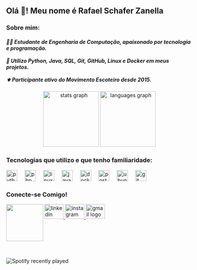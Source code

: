 <h2 align="left">Olá 👋! Meu nome é Rafael Schafer Zanella</h2>

### Sobre mim:
<h5 align="left">
👨‍💻 Estudante de Engenharia de Computação, apaixonado por tecnologia e programação.<br><br>
🔧 Utilizo Python, Java, SQL, Git, GitHub, Linux e Docker em meus projetos.<br><br>
⚜️ Participante ativo do Movimento Escoteiro desde 2015.
</h5>

<div align="center">
  <img src="https://github-readme-stats.vercel.app/api?username=Rafazanella01&hide_title=true&hide_rank=false&show_icons=true&include_all_commits=true&count_private=true&disable_animations=false&theme=blue-green&locale=en&hide_border=true" height="150" alt="stats graph" />
  <img src="https://github-readme-stats.vercel.app/api/top-langs?username=Rafazanella01&locale=en&hide_title=false&layout=compact&card_width=320&langs_count=5&theme=blue-green&hide_border=true" height="150" alt="languages graph" />
</div>

### Tecnologias que utilizo e que tenho familiaridade:
<div align="left">
  <img src="https://cdn.jsdelivr.net/gh/devicons/devicon/icons/python/python-original.svg" height="30" alt="python logo" />
  <img width="12" />
  <img src="https://cdn.jsdelivr.net/gh/devicons/devicon/icons/php/php-original.svg" height="30" alt="php logo" />
  <img width="12" />
  <img src="https://cdn.jsdelivr.net/gh/devicons/devicon/icons/linux/linux-original.svg" height="30" alt="linux logo" />
  <img width="12" />
  <img src="https://cdn.jsdelivr.net/gh/devicons/devicon/icons/java/java-original.svg" height="30" alt="java logo" />
  <img width="12" />
  <img src="https://cdn.jsdelivr.net/gh/devicons/devicon/icons/docker/docker-original.svg" height="30" alt="docker logo" />
  <img width="12" />
  <img src="https://cdn.jsdelivr.net/gh/devicons/devicon/icons/postgresql/postgresql-original.svg" height="30" alt="postgresql logo" />
  <img width="12" />
  <img src="https://cdn.jsdelivr.net/gh/devicons/devicon/icons/ubuntu/ubuntu-plain.svg" height="30" alt="ubuntu logo" />
  <img width="12" />
  <img src="https://cdn.jsdelivr.net/gh/devicons/devicon/icons/git/git-original.svg" height="30" alt="git logo" />
</div>

### Conecte-se Comigo!
<img align="left" height="100" src="https://media.giphy.com/media/Dh5q0sShxgp13DwrvG/giphy.gif?cid=790b7611v1qttukyk2td7z5k3mdxfx0v1dl1ua480ayxadxz&ep=v1_gifs_search&rid=giphy.gif&ct=g" />

<div align="left">
  <a href="https://www.linkedin.com/in/rafael-schafer-zanella-516464260/" target="_blank">
    <img src="https://raw.githubusercontent.com/maurodesouza/profile-readme-generator/master/src/assets/icons/social/linkedin/default.svg" width="52" height="40" alt="linkedin logo" />
  </a>
  <a href="https://www.instagram.com/rafao_zanella/" target="_blank">
    <img src="https://raw.githubusercontent.com/maurodesouza/profile-readme-generator/master/src/assets/icons/social/instagram/default.svg" width="52" height="40" alt="instagram logo" />
  </a>
  <a href="https://mail.google.com/mail/?view=cm&fs=1&to=rafazanella2004@gmail.com" target="_blank">
    <img src="https://raw.githubusercontent.com/maurodesouza/profile-readme-generator/master/src/assets/icons/social/gmail/default.svg" width="52" height="40" alt="gmail logo" />
  </a>
</div>

<div align="center">
  <!--<img src="https://github.com/Rafazanella01/Rafazanella01/blob/output/github-contribution-grid-snake.gif" alt="Snake animation" />-->
</div>
<br>
<br>
<br>
<br>
<br>
<br>

<div align="left">
  <img src="https://spotify-recently-played-readme.vercel.app/api?user=12162982921" alt="Spotify recently played" />
</div>

